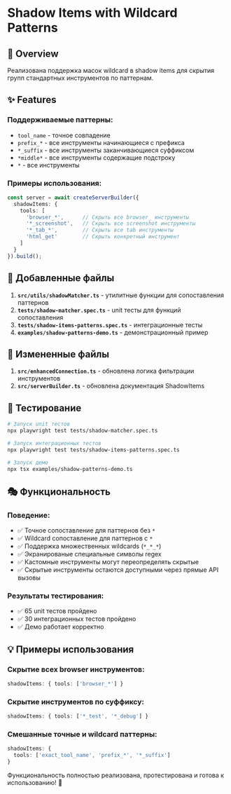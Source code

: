 # Shadow Items with Wildcard Patterns

## 🎯 Overview

Реализована поддержка масок wildcard в shadow items для скрытия групп стандартных инструментов по паттернам.

## ✨ Features

### Поддерживаемые паттерны:
- `tool_name` - точное совпадение
- `prefix_*` - все инструменты начинающиеся с префикса
- `*_suffix` - все инструменты заканчивающиеся суффиксом  
- `*middle*` - все инструменты содержащие подстроку
- `*` - все инструменты

### Примеры использования:

```typescript
const server = await createServerBuilder({
  shadowItems: {
    tools: [
      'browser_*',      // Скрыть все browser_ инструменты
      '*_screenshot',   // Скрыть все screenshot инструменты
      '*_tab_*',        // Скрыть все tab инструменты
      'html_get'        // Скрыть конкретный инструмент
    ]
  }
}).build();
```

## 📁 Добавленные файлы

1. **`src/utils/shadowMatcher.ts`** - утилитные функции для сопоставления паттернов
2. **`tests/shadow-matcher.spec.ts`** - unit тесты для функций сопоставления
3. **`tests/shadow-items-patterns.spec.ts`** - интеграционные тесты
4. **`examples/shadow-patterns-demo.ts`** - демонстрационный пример

## 🔧 Измененные файлы

1. **`src/enhancedConnection.ts`** - обновлена логика фильтрации инструментов
2. **`src/serverBuilder.ts`** - обновлена документация ShadowItems

## 🧪 Тестирование

```bash
# Запуск unit тестов
npx playwright test tests/shadow-matcher.spec.ts

# Запуск интеграционных тестов  
npx playwright test tests/shadow-items-patterns.spec.ts

# Запуск демо
npx tsx examples/shadow-patterns-demo.ts
```

## 🎭 Функциональность

### Поведение:
- ✅ Точное сопоставление для паттернов без `*`
- ✅ Wildcard сопоставление для паттернов с `*`
- ✅ Поддержка множественных wildcards (`*_*_*`)
- ✅ Экранированые специальные символы regex
- ✅ Кастомные инструменты могут переопределять скрытые
- ✅ Скрытые инструменты остаются доступными через прямые API вызовы

### Результаты тестирования:
- ✅ 65 unit тестов пройдено
- ✅ 30 интеграционных тестов пройдено
- ✅ Демо работает корректно

## 💡 Примеры использования

### Скрытие всех browser инструментов:
```typescript
shadowItems: { tools: ['browser_*'] }
```

### Скрытие инструментов по суффиксу:
```typescript
shadowItems: { tools: ['*_test', '*_debug'] }
```

### Смешанные точные и wildcard паттерны:
```typescript
shadowItems: { 
  tools: ['exact_tool_name', 'prefix_*', '*_suffix'] 
}
```

Функциональность полностью реализована, протестирована и готова к использованию! 🚀